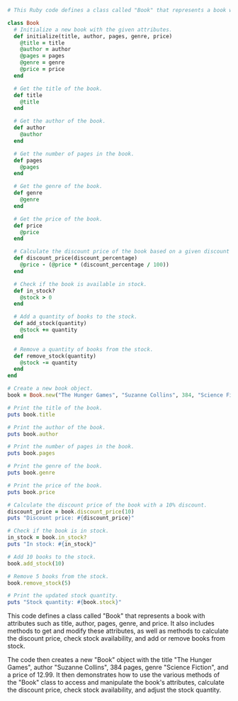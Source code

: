 ```ruby
# This Ruby code defines a class called "Book" that represents a book with various attributes and methods.

class Book
  # Initialize a new book with the given attributes.
  def initialize(title, author, pages, genre, price)
    @title = title
    @author = author
    @pages = pages
    @genre = genre
    @price = price
  end

  # Get the title of the book.
  def title
    @title
  end

  # Get the author of the book.
  def author
    @author
  end

  # Get the number of pages in the book.
  def pages
    @pages
  end

  # Get the genre of the book.
  def genre
    @genre
  end

  # Get the price of the book.
  def price
    @price
  end

  # Calculate the discount price of the book based on a given discount percentage.
  def discount_price(discount_percentage)
    @price - (@price * (discount_percentage / 100))
  end

  # Check if the book is available in stock.
  def in_stock?
    @stock > 0
  end

  # Add a quantity of books to the stock.
  def add_stock(quantity)
    @stock += quantity
  end

  # Remove a quantity of books from the stock.
  def remove_stock(quantity)
    @stock -= quantity
  end
end

# Create a new book object.
book = Book.new("The Hunger Games", "Suzanne Collins", 384, "Science Fiction", 12.99)

# Print the title of the book.
puts book.title

# Print the author of the book.
puts book.author

# Print the number of pages in the book.
puts book.pages

# Print the genre of the book.
puts book.genre

# Print the price of the book.
puts book.price

# Calculate the discount price of the book with a 10% discount.
discount_price = book.discount_price(10)
puts "Discount price: #{discount_price}"

# Check if the book is in stock.
in_stock = book.in_stock?
puts "In stock: #{in_stock}"

# Add 10 books to the stock.
book.add_stock(10)

# Remove 5 books from the stock.
book.remove_stock(5)

# Print the updated stock quantity.
puts "Stock quantity: #{book.stock}"
```

This code defines a class called "Book" that represents a book with attributes such as title, author, pages, genre, and price. It also includes methods to get and modify these attributes, as well as methods to calculate the discount price, check stock availability, and add or remove books from stock.

The code then creates a new "Book" object with the title "The Hunger Games", author "Suzanne Collins", 384 pages, genre "Science Fiction", and a price of 12.99. It then demonstrates how to use the various methods of the "Book" class to access and manipulate the book's attributes, calculate the discount price, check stock availability, and adjust the stock quantity.